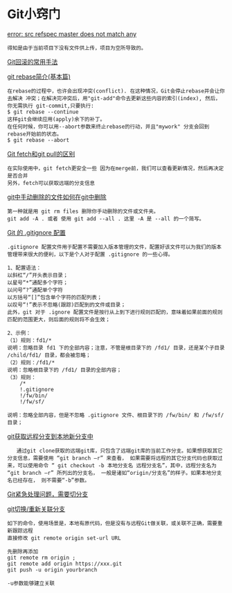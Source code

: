 # Git小窍门
[error: src refspec master does not match any](http://www.crifan.com/git_push_error_src_refspec_master_does_not_match_any/)

	得知是由于当前项目下没有文件供上传，项目为空所导致的。


[Git回滚的常用手法](http://hittyt.iteye.com/blog/1961386)


[ git rebase简介(基本篇)](http://blog.csdn.net/hudashi/article/details/7664631/)
	
	在rebase的过程中，也许会出现冲突(conflict). 在这种情况，Git会停止rebase并会让你去解决 冲突；在解决完冲突后，用"git-add"命令去更新这些内容的索引(index), 然后，你无需执行 git-commit,只要执行:
	$ git rebase --continue
	这样git会继续应用(apply)余下的补丁。
	在任何时候，你可以用--abort参数来终止rebase的行动，并且"mywork" 分支会回到rebase开始前的状态。
	$ git rebase --abort

[ Git fetch和git pull的区别](http://blog.csdn.net/hudashi/article/details/7664457)

	在实际使用中，git fetch更安全一些 因为在merge前，我们可以查看更新情况，然后再决定是否合并
	另外，fetch可以获取远端的分支信息

[ git中手动删除的文件如何在git中删除](http://blog.csdn.net/xiaoyuanzhiying/article/details/44085135)

	第一种就是用 git rm files 删除你手动删除的文件或文件夹。
	git add -A . 或者 使用 git add --all . 这里 -A 是 --all 的一个简写。

[Git 的 .gitignore 配置](http://www.cnblogs.com/haiq/archive/2012/12/26/2833746.html)

	
	.gitignore 配置文件用于配置不需要加入版本管理的文件，配置好该文件可以为我们的版本管理带来很大的便利，以下是个人对于配置 .gitignore 的一些心得。

	1、配置语法：
	以斜杠“/”开头表示目录；
	以星号“*”通配多个字符；
	以问号“?”通配单个字符
	以方括号“[]”包含单个字符的匹配列表；
	以叹号“!”表示不忽略(跟踪)匹配到的文件或目录；
	此外，git 对于 .ignore 配置文件是按行从上到下进行规则匹配的，意味着如果前面的规则匹配的范围更大，则后面的规则将不会生效；

	2、示例：
	（1）规则：fd1/*
	说明：忽略目录 fd1 下的全部内容；注意，不管是根目录下的 /fd1/ 目录，还是某个子目录 /child/fd1/ 目录，都会被忽略；
	（2）规则：/fd1/*
	说明：忽略根目录下的 /fd1/ 目录的全部内容；
	（3）规则：
		/*
		!.gitignore
		!/fw/bin/
		!/fw/sf/

	说明：忽略全部内容，但是不忽略 .gitignore 文件、根目录下的 /fw/bin/ 和 /fw/sf/ 目录；




[git获取远程分支到本地新分支中](http://yuxu9710108.blog.163.com/blog/static/23751534201111644755138/)

	   通过git clone获取的远端git库，只包含了远端git库的当前工作分支。如果想获取其它分支信息，需要使用 “git branch –r” 来查看， 如果需要将远程的其它分支代码也获取过来，可以使用命令 “ git checkout -b 本地分支名 远程分支名”，其中，远程分支名为 “git branch –r” 所列出的分支名， 一般是诸如“origin/分支名”的样子。如果本地分支名已经存在， 则不需要“-b”参数。

[Git紧急处理问题，需要切分支](http://www.cnblogs.com/wangkongming/p/5291513.html)


[git切换/重新关联分支](http://blog.csdn.net/kittyboy0001/article/details/48102433)

	如下的命令，使用场景是，本地有原代码，但是没有与远程Git做关联，或关联不正确，需要重新跟踪远程
	直接修改 git remote origin set-url URL 
	
	先删除再添加	
	git remote rm origin ; 
	git remote add origin https://xxx.git 
	git push -u origin yourbranch  

	-u参数能够建立关联